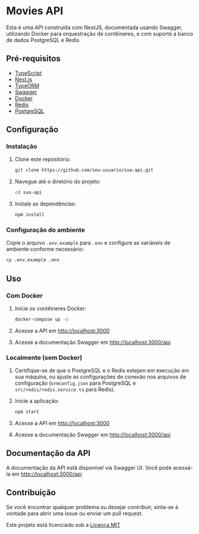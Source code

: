 # Movies API

Esta é uma API construída com NestJS, documentada usando Swagger, utilizando Docker para orquestração de contêineres, e com suporte a banco de dados PostgreSQL e Redis.

## Pré-requisitos

- [TypeScript](https://www.typescriptlang.org/)
- [Nest.js](https://nestjs.com/)
- [TypeORM](https://typeorm.io/)
- [Swagger](https://swagger.io/)
- [Docker](https://www.docker.com/)
- [Redis](https://redis.io/)
- [PostgreSQL](https://www.postgresql.org/)

## Configuração

### Instalação

1. Clone este repositório:

   ```bash
   git clone https://github.com/seu-usuario/sua-api.git
   ```

2. Navegue até o diretório do projeto:

   ```bash
   cd sua-api
   ```

3. Instale as dependências:

   ```bash
   npm install
   ```

### Configuração do ambiente

Copie o arquivo `.env.example` para `.env` e configure as variáveis de ambiente conforme necessário:

```bash
cp .env.example .env
```

## Uso

### Com Docker

1. Inicie os contêineres Docker:

   ```bash
   docker-compose up -d
   ```

2. Acesse a API em [http://localhost:3000](http://localhost:3000)

3. Acesse a documentação Swagger em [http://localhost:3000/api](http://localhost:3000/api)

### Localmente (sem Docker)

1. Certifique-se de que o PostgreSQL e o Redis estejam em execução em sua máquina, ou ajuste as configurações de conexão nos arquivos de configuração (`ormconfig.json` para PostgreSQL e `src/redis/redis.service.ts` para Redis).

2. Inicie a aplicação:

   ```bash
   npm start
   ```


3. Acesse a API em [http://localhost:3000](http://localhost:3000)

4. Acesse a documentação Swagger em [http://localhost:3000/api](http://localhost:3000/api)

## Documentação da API

A documentação da API está disponível via Swagger UI. Você pode acessá-la em [http://localhost:3000/api](http://localhost:3000/api)

## Contribuição

Se você encontrar qualquer problema ou desejar contribuir, sinta-se à vontade para abrir uma issue ou enviar um pull request.


Este projeto está licenciado sob a [Licença MIT](LICENSE)